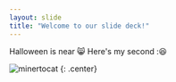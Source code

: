 ```yaml
---
layout: slide
title: "Welcome to our slide deck!"
---
```


Halloween is near :smile_cat:
Here's my second ::laughing:

![minertocat](https://octodex.github.com/images/minertocat.png)
{: .center}
